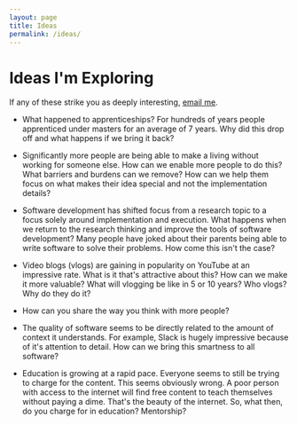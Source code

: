```yaml
---
layout: page
title: Ideas
permalink: /ideas/
---
```


# Ideas I'm Exploring

If any of these strike you as deeply interesting, <a
href="mailto:chris@excid3.com">email me</a>.

* What happened to apprenticeships? For hundreds of years people
  apprenticed under masters for an average of 7 years. Why did
  this drop off and what happens if we bring it back?

* Significantly more people are being able to make a living without
  working for someone else. How can we enable more people to do this?
  What barriers and burdens can we remove? How can we help them focus on
  what makes their idea special and not the implementation details?

* Software development has shifted focus from a research topic to a
  focus solely around implementation and execution. What happens when we
  return to the research thinking and improve the tools of software
  development? Many people have joked about their parents being able to
  write software to solve their problems. How come this isn't the case?

* Video blogs (vlogs) are gaining in popularity on YouTube at an
  impressive rate. What is it that's attractive about this? How can we
  make it more valuable? What will vlogging be like in 5 or 10 years?
  Who vlogs? Why do they do it?

* How can you share the way you think with more people?

* The quality of software seems to be directly related to the amount of
  context it understands. For example, Slack is hugely impressive
  because of it's attention to detail. How can we bring this smartness to
  all software?

* Education is growing at a rapid pace. Everyone seems to still be
  trying to charge for the content. This seems obviously wrong. A poor
  person with access to the internet will find free content to teach
  themselves without paying a dime. That's the beauty of the internet. So,
  what then, do you charge for in education? Mentorship?
